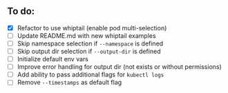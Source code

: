 ## To do:
- [x] Refactor to use whiptail (enable pod multi-selection)
- [ ] Update README.md with new whiptail examples
- [ ] Skip namespace selection if `--namespace` is defined
- [ ] Skip output dir selection if `--output-dir` is defined
- [ ] Initialize default env vars
- [ ] Improve error handling for output dir (not exists or without permissions)
- [ ] Add ability to pass additional flags for `kubectl logs`
- [ ] Remove `--timestamps` as default flag
